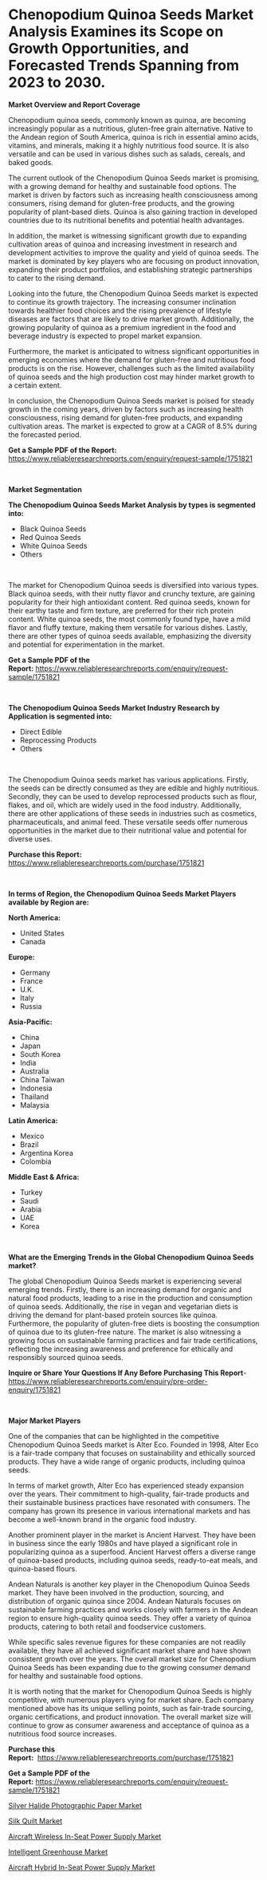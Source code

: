 <p><h1>Chenopodium Quinoa Seeds Market Analysis Examines its Scope on Growth Opportunities, and Forecasted Trends Spanning from 2023 to 2030.</h1></p><p><strong>Market Overview and Report Coverage</strong></p>
<p><p>Chenopodium quinoa seeds, commonly known as quinoa, are becoming increasingly popular as a nutritious, gluten-free grain alternative. Native to the Andean region of South America, quinoa is rich in essential amino acids, vitamins, and minerals, making it a highly nutritious food source. It is also versatile and can be used in various dishes such as salads, cereals, and baked goods.</p><p>The current outlook of the Chenopodium Quinoa Seeds market is promising, with a growing demand for healthy and sustainable food options. The market is driven by factors such as increasing health consciousness among consumers, rising demand for gluten-free products, and the growing popularity of plant-based diets. Quinoa is also gaining traction in developed countries due to its nutritional benefits and potential health advantages.</p><p>In addition, the market is witnessing significant growth due to expanding cultivation areas of quinoa and increasing investment in research and development activities to improve the quality and yield of quinoa seeds. The market is dominated by key players who are focusing on product innovation, expanding their product portfolios, and establishing strategic partnerships to cater to the rising demand.</p><p>Looking into the future, the Chenopodium Quinoa Seeds market is expected to continue its growth trajectory. The increasing consumer inclination towards healthier food choices and the rising prevalence of lifestyle diseases are factors that are likely to drive market growth. Additionally, the growing popularity of quinoa as a premium ingredient in the food and beverage industry is expected to propel market expansion.</p><p>Furthermore, the market is anticipated to witness significant opportunities in emerging economies where the demand for gluten-free and nutritious food products is on the rise. However, challenges such as the limited availability of quinoa seeds and the high production cost may hinder market growth to a certain extent.</p><p>In conclusion, the Chenopodium Quinoa Seeds market is poised for steady growth in the coming years, driven by factors such as increasing health consciousness, rising demand for gluten-free products, and expanding cultivation areas. The market is expected to grow at a CAGR of 8.5% during the forecasted period.</p></p>
<p><strong>Get a Sample PDF of the Report:</strong> <a href="https://www.reliableresearchreports.com/enquiry/request-sample/1751821">https://www.reliableresearchreports.com/enquiry/request-sample/1751821</a></p>
<p>&nbsp;</p>
<p><strong>Market Segmentation</strong></p>
<p><strong>The Chenopodium Quinoa Seeds Market Analysis by types is segmented into:</strong></p>
<p><ul><li>Black Quinoa Seeds</li><li>Red Quinoa Seeds</li><li>White Quinoa Seeds</li><li>Others</li></ul></p>
<p>&nbsp;</p>
<p><p>The market for Chenopodium Quinoa seeds is diversified into various types. Black quinoa seeds, with their nutty flavor and crunchy texture, are gaining popularity for their high antioxidant content. Red quinoa seeds, known for their earthy taste and firm texture, are preferred for their rich protein content. White quinoa seeds, the most commonly found type, have a mild flavor and fluffy texture, making them versatile for various dishes. Lastly, there are other types of quinoa seeds available, emphasizing the diversity and potential for experimentation in the market.</p></p>
<p><strong>Get a Sample PDF of the Report:</strong>&nbsp;<a href="https://www.reliableresearchreports.com/enquiry/request-sample/1751821">https://www.reliableresearchreports.com/enquiry/request-sample/1751821</a></p>
<p>&nbsp;</p>
<p><strong>The Chenopodium Quinoa Seeds Market Industry Research by Application is segmented into:</strong></p>
<p><ul><li>Direct Edible</li><li>Reprocessing Products</li><li>Others</li></ul></p>
<p>&nbsp;</p>
<p><p>The Chenopodium Quinoa seeds market has various applications. Firstly, the seeds can be directly consumed as they are edible and highly nutritious. Secondly, they can be used to develop reprocessed products such as flour, flakes, and oil, which are widely used in the food industry. Additionally, there are other applications of these seeds in industries such as cosmetics, pharmaceuticals, and animal feed. These versatile seeds offer numerous opportunities in the market due to their nutritional value and potential for diverse uses.</p></p>
<p><strong>Purchase this Report:</strong>&nbsp; <a href="https://www.reliableresearchreports.com/purchase/1751821">https://www.reliableresearchreports.com/purchase/1751821</a></p>
<p>&nbsp;</p>
<p><strong>In terms of Region, the Chenopodium Quinoa Seeds Market Players available by Region are:</strong></p>
<p>
    <p> <strong> North America: </strong>
        <ul>
            <li>United States</li>
            <li>Canada</li>
        </ul>
        </p> 
    <p> <strong> Europe: </strong>
        <ul>
            <li>Germany</li>
            <li>France</li>
            <li>U.K.</li>
            <li>Italy</li>
            <li>Russia</li>
        </ul>
        </p> 
    <p> <strong> Asia-Pacific: </strong>
        <ul>
            <li>China</li>
            <li>Japan</li>
            <li>South Korea</li>
            <li>India</li>
            <li>Australia</li>
            <li>China Taiwan</li>
            <li>Indonesia</li>
            <li>Thailand</li>
            <li>Malaysia</li>
        </ul>
        </p> 
    <p> <strong> Latin America: </strong>
        <ul>
            <li>Mexico</li>
            <li>Brazil</li>
            <li>Argentina Korea</li>
            <li>Colombia</li>
        </ul>
        </p> 
    <p> <strong> Middle East & Africa: </strong>
        <ul>
            <li>Turkey</li>
            <li>Saudi</li>
            <li>Arabia</li>
            <li>UAE</li>
            <li>Korea</li>
        </ul>
    </p>
    </p>
<p>&nbsp;</p>
<p><strong>What are the Emerging Trends in the Global Chenopodium Quinoa Seeds market?</strong></p>
<p><p>The global Chenopodium Quinoa Seeds market is experiencing several emerging trends. Firstly, there is an increasing demand for organic and natural food products, leading to a rise in the production and consumption of quinoa seeds. Additionally, the rise in vegan and vegetarian diets is driving the demand for plant-based protein sources like quinoa. Furthermore, the popularity of gluten-free diets is boosting the consumption of quinoa due to its gluten-free nature. The market is also witnessing a growing focus on sustainable farming practices and fair trade certifications, reflecting the increasing awareness and preference for ethically and responsibly sourced quinoa seeds.</p></p>
<p><strong>Inquire or Share Your Questions If Any Before Purchasing This Report</strong>- <a href="https://www.reliableresearchreports.com/enquiry/pre-order-enquiry/1751821">https://www.reliableresearchreports.com/enquiry/pre-order-enquiry/1751821</a></p>
<p>&nbsp;</p>
<p><strong>Major Market Players</strong></p>
<p><p>One of the companies that can be highlighted in the competitive Chenopodium Quinoa Seeds market is Alter Eco. Founded in 1998, Alter Eco is a fair-trade company that focuses on sustainability and ethically sourced products. They have a wide range of organic products, including quinoa seeds.</p><p>In terms of market growth, Alter Eco has experienced steady expansion over the years. Their commitment to high-quality, fair-trade products and their sustainable business practices have resonated with consumers. The company has grown its presence in various international markets and has become a well-known brand in the organic food industry.</p><p>Another prominent player in the market is Ancient Harvest. They have been in business since the early 1980s and have played a significant role in popularizing quinoa as a superfood. Ancient Harvest offers a diverse range of quinoa-based products, including quinoa seeds, ready-to-eat meals, and quinoa-based flours.</p><p>Andean Naturals is another key player in the Chenopodium Quinoa Seeds market. They have been involved in the production, sourcing, and distribution of organic quinoa since 2004. Andean Naturals focuses on sustainable farming practices and works closely with farmers in the Andean region to ensure high-quality quinoa seeds. They offer a variety of quinoa products, catering to both retail and foodservice customers.</p><p>While specific sales revenue figures for these companies are not readily available, they have all achieved significant market share and have shown consistent growth over the years. The overall market size for Chenopodium Quinoa Seeds has been expanding due to the growing consumer demand for healthy and sustainable food options.</p><p>It is worth noting that the market for Chenopodium Quinoa Seeds is highly competitive, with numerous players vying for market share. Each company mentioned above has its unique selling points, such as fair-trade sourcing, organic certifications, and product innovation. The overall market size will continue to grow as consumer awareness and acceptance of quinoa as a nutritious food source increases.</p></p>
<p><strong>Purchase this Report:</strong>&nbsp;&nbsp;<a href="https://www.reliableresearchreports.com/purchase/1751821">https://www.reliableresearchreports.com/purchase/1751821</a></p>
<p></p>
<p><strong>Get a Sample PDF of the Report:</strong>&nbsp;<a href="https://www.reliableresearchreports.com/enquiry/request-sample/1751821">https://www.reliableresearchreports.com/enquiry/request-sample/1751821</a></p>
<p><p><a href="https://medium.com/@sanjubabarp23/silver-halide-photographic-paper-market-trends-and-market-analysis-forecasted-for-period-2023-2030-c3a2e348b953">Silver Halide Photographic Paper Market</a></p><p><a href="https://medium.com/@kabirkhanrp23/silk-quilt-market-size-and-market-trends-complete-industry-overview-2023-to-2030-9ca024cd76ad">Silk Quilt Market</a></p><p><a href="https://www.linkedin.com/pulse/aircraft-wireless-in-seat-power-supply-market-size-2023-erzse/">Aircraft Wireless In-Seat Power Supply Market</a></p><p><a href="https://github.com/kholmovskayalyudmila/Market-Research-Report-List-1/blob/main/intelligent-greenhouse-market.md">Intelligent Greenhouse Market</a></p><p><a href="https://www.linkedin.com/pulse/aircraft-hybrid-in-seat-power-supply-market-share-amp-new-tcpke/">Aircraft Hybrid In-Seat Power Supply Market</a></p></p>